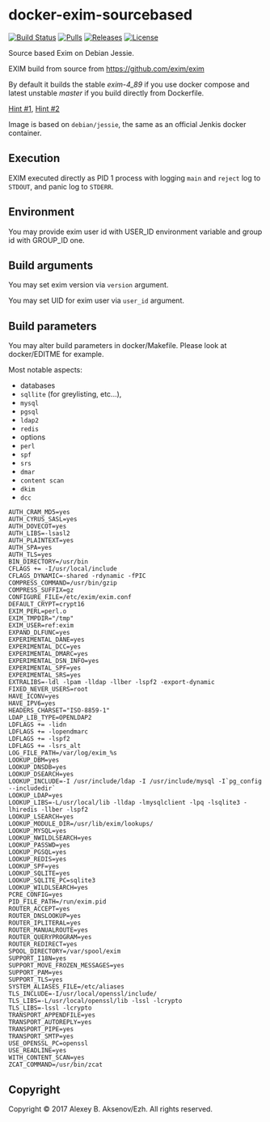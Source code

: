 docker-exim-sourcebased
=======================
[![Build Status](https://travis-ci.org/ezh/docker-exim-sourcebased.png?branch=master)](https://travis-ci.org/ezh/docker-exim-sourcebased) [![Pulls](https://img.shields.io/docker/pulls/ezh1k/exim.svg)](https://hub.docker.com/r/ezh1k/exim/) [![Releases](https://img.shields.io/github/release/ezh/docker-exim-sourcebased.svg)](https://github.com/ezh/docker-exim-sourcebased/releases) [![License](https://img.shields.io/github/license/ezh/docker-exim-sourcebased.svg)](https://github.com/ezh/docker-exim-sourcebased/blob/master/LICENSE)

Source based Exim on Debian Jessie.

EXIM build from source from https://github.com/exim/exim

By default it builds the stable *exim-4_89* if you use docker compose and latest unstable *master* if you build directly from Dockerfile.

[Hint #1](https://github.com/ezh/docker-exim-sourcebased/blob/master/docker/Dockerfile#L30),
[Hint #2](https://github.com/ezh/docker-exim-sourcebased/blob/master/docker-compose.travis.yml#L7)

Image is based on `debian/jessie`, the same as an official Jenkis docker container.

Execution
---------

EXIM executed directly as PID 1 process with logging `main` and `reject` log to `STDOUT`, and panic log to `STDERR`.

Environment
-----------

You may provide exim user id with USER_ID environment variable and group id with GROUP_ID one.

Build arguments
---------

You may set exim version via `version` argument.

You may set UID for exim user via `user_id` argument.

Build parameters
----------------

You may alter build parameters in docker/Makefile. Please look at docker/EDITME for example.

Most notable aspects:
* databases
 * `sqllite` (for greylisting, etc...),
 * `mysql`
 * `pgsql`
 * `ldap2`
 * `redis`
* options
 * `perl`
 * `spf`
 * `srs`
 * `dmar`
 * `content scan`
 * `dkim`
 * `dcc`

```
AUTH_CRAM_MD5=yes
AUTH_CYRUS_SASL=yes
AUTH_DOVECOT=yes
AUTH_LIBS=-lsasl2
AUTH_PLAINTEXT=yes
AUTH_SPA=yes
AUTH_TLS=yes
BIN_DIRECTORY=/usr/bin
CFLAGS += -I/usr/local/include
CFLAGS_DYNAMIC=-shared -rdynamic -fPIC
COMPRESS_COMMAND=/usr/bin/gzip
COMPRESS_SUFFIX=gz
CONFIGURE_FILE=/etc/exim/exim.conf
DEFAULT_CRYPT=crypt16
EXIM_PERL=perl.o
EXIM_TMPDIR="/tmp"
EXIM_USER=ref:exim
EXPAND_DLFUNC=yes
EXPERIMENTAL_DANE=yes
EXPERIMENTAL_DCC=yes
EXPERIMENTAL_DMARC=yes
EXPERIMENTAL_DSN_INFO=yes
EXPERIMENTAL_SPF=yes
EXPERIMENTAL_SRS=yes
EXTRALIBS=-ldl -lpam -lldap -llber -lspf2 -export-dynamic
FIXED_NEVER_USERS=root
HAVE_ICONV=yes
HAVE_IPV6=yes
HEADERS_CHARSET="ISO-8859-1"
LDAP_LIB_TYPE=OPENLDAP2
LDFLAGS += -lidn
LDFLAGS += -lopendmarc
LDFLAGS += -lspf2
LDFLAGS += -lsrs_alt
LOG_FILE_PATH=/var/log/exim_%s
LOOKUP_DBM=yes
LOOKUP_DNSDB=yes
LOOKUP_DSEARCH=yes
LOOKUP_INCLUDE=-I /usr/include/ldap -I /usr/include/mysql -I`pg_config --includedir`
LOOKUP_LDAP=yes
LOOKUP_LIBS=-L/usr/local/lib -lldap -lmysqlclient -lpq -lsqlite3 -lhiredis -llber -lspf2
LOOKUP_LSEARCH=yes
LOOKUP_MODULE_DIR=/usr/lib/exim/lookups/
LOOKUP_MYSQL=yes
LOOKUP_NWILDLSEARCH=yes
LOOKUP_PASSWD=yes
LOOKUP_PGSQL=yes
LOOKUP_REDIS=yes
LOOKUP_SPF=yes
LOOKUP_SQLITE=yes
LOOKUP_SQLITE_PC=sqlite3
LOOKUP_WILDLSEARCH=yes
PCRE_CONFIG=yes
PID_FILE_PATH=/run/exim.pid
ROUTER_ACCEPT=yes
ROUTER_DNSLOOKUP=yes
ROUTER_IPLITERAL=yes
ROUTER_MANUALROUTE=yes
ROUTER_QUERYPROGRAM=yes
ROUTER_REDIRECT=yes
SPOOL_DIRECTORY=/var/spool/exim
SUPPORT_I18N=yes
SUPPORT_MOVE_FROZEN_MESSAGES=yes
SUPPORT_PAM=yes
SUPPORT_TLS=yes
SYSTEM_ALIASES_FILE=/etc/aliases
TLS_INCLUDE=-I/usr/local/openssl/include/
TLS_LIBS=-L/usr/local/openssl/lib -lssl -lcrypto
TLS_LIBS=-lssl -lcrypto
TRANSPORT_APPENDFILE=yes
TRANSPORT_AUTOREPLY=yes
TRANSPORT_PIPE=yes
TRANSPORT_SMTP=yes
USE_OPENSSL_PC=openssl
USE_READLINE=yes
WITH_CONTENT_SCAN=yes
ZCAT_COMMAND=/usr/bin/zcat
```

Copyright
---------

Copyright © 2017 Alexey B. Aksenov/Ezh. All rights reserved.
